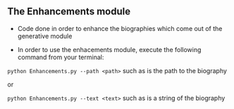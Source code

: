 ## The Enhancements module

* Code done in order to enhance the biographies which come out of the generative module

* In order to use the enhacements module, execute the following command from your terminal:

`python Enhancements.py --path <path>` such as <path> is the path to the biography

or

`python Enhancements.py --text <text>` such as <text> is a string of the biography
